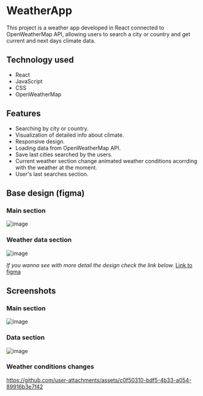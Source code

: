 # WeatherApp
 
This project is a weather app developed in React connected to OpenWeatherMap API, allowing users to search a city or country and get current and next days climate data.

## Technology used
- React
- JavaScript
- CSS
- OpenWeatherMap

## Features

- Searching by city or country.
- Visualization of detailed info about climate.
- Responsive design.
- Loading data from OpenWeatherMap API.
- Save last cities searched by the users.
- Current weather section change animated weather conditions acorrding with the weather at the moment.
- User's last searches section.

## Base design (figma)
### Main section
![image](https://github.com/user-attachments/assets/8b67f866-70b2-4a93-943d-d5e3750a64b0)

### Weather data section
![image](https://github.com/user-attachments/assets/39105b29-d47b-4538-a3c5-a9463f2cb1ac)

*If you wanna see with more detail the design check the link below.*
[Link to figma](https://www.figma.com/design/pSgGVEahi9NC4sHNLCRxDw/WeatherAPP?node-id=0-1&t=gGNITcmUsW9A7Jmk-1)

## Screenshots

### Main section
![image](https://github.com/user-attachments/assets/92b175b4-9edc-4e1a-9e23-a63ed3150062)

### Data section
![image](https://github.com/user-attachments/assets/a0cba98d-698b-4deb-bc1d-ff2742bff1ea)


### Weather conditions changes

https://github.com/user-attachments/assets/c0f50310-bdf5-4b33-a054-89916b3e7f42



